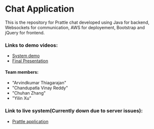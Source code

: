 # Chat Application  

This is the repository for Prattle chat developed using Java for backend, Websockets for communication, AWS for deployement, Bootstrap and jQuery for frontend.

### <a name="youtube"></a>Links to demo videos:
* [System demo](https://youtu.be/fQDUjuVkfzo)
* [Final Presentation](https://youtu.be/dj00ILHB3yc)  
 
#### Team members:  
* "Arvindkumar Thiagarajan"
* "Chandupatla Vinay Reddy" 
* "Chuhan Zhang"
* "Yilin Xu" 

### <a name="live-demo"></a>Link to live system(Currently down due to server issues):
* [Prattle application](http://128.31.27.184:8080/prattle/)  
